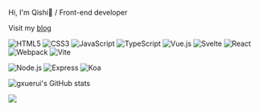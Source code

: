 Hi, I'm Qishi:clap: / Front-end developer

Visit my [blog](https://www.guxuerui.cn)

<!--theme: dark, radical, merko, gruvbox, tokyonight, onedark, cobalt, synthwave, highcontrast, dracula -->

![HTML5](https://img.shields.io/badge/-HTML5-000?&logo=HTML5)
![CSS3](https://img.shields.io/badge/-CSS3-black?style=flat&logo=css3&logoColor=1572B6)
![JavaScript](https://img.shields.io/badge/-JavaScript-black?style=flat&logo=javascript)
![TypeScript](https://img.shields.io/badge/-TypeScript-black?style=flat&logo=typescript)
![Vue.js](https://img.shields.io/badge/-Vue.js-black?style=flat&logo=vue.js)
![Svelte](https://img.shields.io/badge/-Svelte-black?style=flat&logo=svelte&logoColor=f00)
![React](https://img.shields.io/badge/-React-black?style=flat&logo=react)
![Webpack](https://img.shields.io/badge/-Webpack-black?style=flat&logo=webpack)
![Vite](https://img.shields.io/badge/-Vite-black?style=flat&logo=vite)

![Node.js](https://img.shields.io/badge/-Node.js-black?style=flat&logo=node.js&logoColor=639A57)
![Express](https://img.shields.io/badge/-Express-black?style=flat&logo=Express&logoColor=259DFF)
![Koa](https://img.shields.io/badge/-Koa-black?style=flat&logo=Koa&logoColor=007EC6)

![gxuerui's GitHub stats](https://github-readme-stats.vercel.app/api?username=guxuerui&show_icons=true&theme=tokyonight)

<!-- [![Top Langs](https://github-readme-stats.vercel.app/api/top-langs/?username=guxuerui&theme=cobalt)](https://github.com/anuraghazra/github-readme-stats) -->
<img align="center" src="https://github-readme-stats.vercel.app/api/top-langs/?username=guxuerui&bg_color=30,1a1b27,628fdb&title_color=fff&text_color=fff" />

<!-- <a href="https://github.com/guxuerui/nvim-0.8">
  <img align="center" src="https://github-readme-stats.vercel.app/api/pin/?username=guxuerui&repo=nvim-0.8" />
</a> -->

<!-- https://shields.io/category/coverage 制作小牌子 -->
